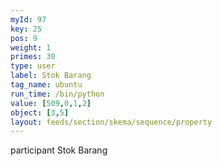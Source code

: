 ```yaml
---
myId: 97
key: 25
pos: 9
weight: 1
primes: 30
type: user
label: Stok Barang
tag_name: ubuntu
run_time: /bin/python
value: [509,0,1,2]
object: [3,5]
layout: feeds/section/skema/sequence/property
---
```

participant Stok Barang
